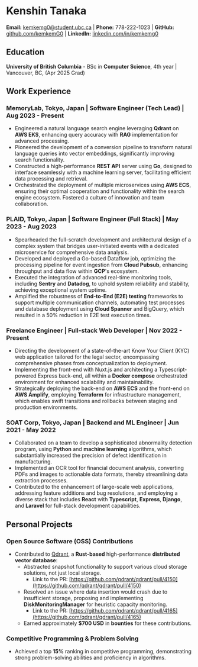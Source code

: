 # **Kenshin Tanaka**

**Email:** [kemkemg0@student.ubc.ca](mailto:kemkemg0@student.ubc.ca) | **Phone:** 778-222-1023 | **GitHub:** [github.com/kemkemG0](https://github.com/kemkemG0) | **LinkedIn:** [linkedin.com/in/kemkemg0](https://www.linkedin.com/in/kemkemg0/)

## Education

**University of British Columbia** - BSc in **Computer Science**, 4th year | Vancouver, BC, (Apr 2025 Grad)


## Work Experience

### MemoryLab, Tokyo, Japan | **Software Engineer (Tech Lead)** | Aug 2023 - Present

- Engineered a natural language search engine leveraging **Qdrant** on **AWS EKS**, enhancing query accuracy with **RAG** implementation for advanced processing.
- Pioneered the development of a conversion pipeline to transform natural language queries into vector embeddings, significantly improving search functionality.
- Constructed a high-performance **REST API** server using **Go**, designed to interface seamlessly with a machine learning server, facilitating efficient data processing and retrieval.
- Orchestrated the deployment of multiple microservices using **AWS ECS**, ensuring their optimal cooperation and functionality within the search engine ecosystem. Fostered a culture of innovation and team collaboration.

### PLAID, Tokyo, Japan | **Software Engineer (Full Stack)** | May 2023 - Aug 2023

- Spearheaded the full-scratch development and architectural design of a complex system that bridges user-initiated events with a dedicated microservice for comprehensive data analysis.
- Developed and deployed a Go-based Dataflow job, optimizing the processing pipeline for event ingestion from **Cloud Pubsub**, enhancing throughput and data flow within **GCP**'s ecosystem.
- Executed the integration of advanced real-time monitoring tools, including **Sentry** and **Datadog**, to uphold system reliability and stability, achieving exceptional system uptime.
- Amplified the robustness of **End-to-End (E2E) testing** frameworks to support multiple communication channels, automating test processes and database deployment using **Cloud Spanner** and BigQuery, which resulted in a 50% reduction in E2E test execution times.

### Freelance Engineer | **Full-stack Web Developer** | Nov 2022 - Present

- Directing the development of a state-of-the-art Know Your Client (KYC) web application tailored for the legal sector, encompassing comprehensive phases from conceptualization to deployment.
- Implementing the front-end with Nuxt.js and architecting a Typescript-powered Express back-end, all within a **Docker compose** orchestrated environment for enhanced scalability and maintainability.
- Strategically deploying the back-end on **AWS ECS** and the front-end on **AWS Amplify**, employing **Terraform** for infrastructure management, which enables swift transitions and rollbacks between staging and production environments.

### SOAT Corp, Tokyo, Japan | **Backend and ML Engineer** | Jun 2021 - May 2022

- Collaborated on a team to develop a sophisticated abnormality detection program, using **Python** and **machine learning** algorithms, which substantially increased the precision of defect identification in manufacturing.
- Implemented an OCR tool for financial document analysis, converting PDFs and images to actionable data formats, thereby streamlining data extraction processes.
- Contributed to the enhancement of large-scale web applications, addressing feature additions and bug resolutions, and employing a diverse stack that includes **React** with **Typescript**, **Express**, **Django**, and **Laravel** for full-stack development capabilities.

## Personal Projects

### Open Source Software (OSS) Contributions

- Contributed to [Qdrant](https://github.com/qdrant/qdrant), a **Rust-based** high-performance **distributed vector database**:
  - Abstracted snapshot functionality to support various cloud storage solutions, not just local storage. 
    - Link to the PR: [https://github.com/qdrant/qdrant/pull/4150](https://github.com/qdrant/qdrant/pull/4150)
  - Resolved an issue where data insertion would crash due to insufficient storage, proposing and implementing **DiskMonitoringManager** for heuristic capacity monitoring.
    - Link to the PR: [https://github.com/qdrant/qdrant/pull/4165](https://github.com/qdrant/qdrant/pull/4165)
  - Earned approximately **$700 USD** in **bounties** for these contributions.

### Competitive Programming & Problem Solving

- Achieved a top **15%** ranking in competitive programming, demonstrating strong problem-solving abilities and proficiency in algorithms.

